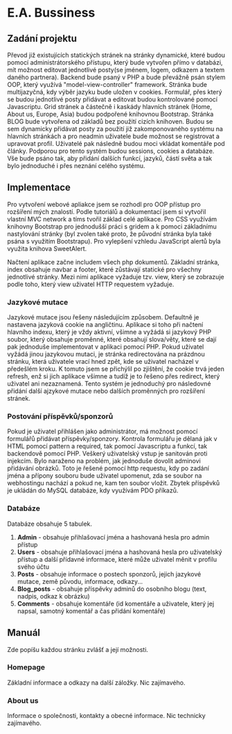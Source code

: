 # E.A. Bussiness
## **Zadání projektu**
Převod již existujících statických stránek na stránky dynamické, které budou pomocí administrátorského přístupu, který bude vytvořen přímo v databázi, mít možnost editovat jednotlivé posty(se jménem, logem, odkazem a textem daného partnera). Backend bude psaný v PHP a bude převážně psán stylem OOP, který využívá "model-view-controller" framework. Stránka bude multijazyčná, kdy výběr jazyku bude uložen v cookies. Formulář, přes který se budou jednotlivé posty přidávat a editovat budou kontrolované pomocí Javascriptu. Grid stránek a částečně i kaskády hlavních stránek (Home, About us, Europe, Asia) budou podpořené knihovnou Bootstrap. 
Stránka BLOG bude vytvořena od základů bez použití cizích knihoven. Budou se sem dynamicky přidávat posty za použití již zakomponovaného systému na hlavních stránkách a pro neadmin uživatele bude možnost se registrovat a upravovat profil.  Uživatelé pak následně budou moci vkládat komentáře pod články. Podporou pro tento systém budou sessions, cookies a databáze. Vše bude psáno tak, aby přidání dalších funkcí, jazyků, částí světa a tak bylo jednoduché i přes neznání celého systému.

## **Implementace**
Pro vytvoření webové apliakce jsem se rozhodl pro OOP přístup pro rozšíření mých znalostí. Podle tutoriálů a dokumentací jsem si vytvořil vlastní MVC network a tíms tvořil základ celé aplikace. Pro CSS využívám knihovny Bootstrap pro jednodušší práci s gridem a k pomoci základnímu nastylování stránky (byl zvolen také proto, že původní stránka byla také psána s využitím Bootstrapu). Pro vylepšení vzhledu JavaScript alertů byla využita knihova SweetAlert.

Načtení aplikace začne includem všech php dokumentů. Základní stránka, index obsahuje navbar a footer, které zůstávají statické pro všechny jednotlivé stránky. Mezi nimi aplikace vyžaduje tzv. view, který se zobrazuje podle toho, který view uživatel HTTP requestem vyžaduje.

### **Jazykové mutace**
Jazykové mutace jsou řešeny následujícím způsobem. Defaultně je nastavena jazyková cookie na angličtinu. Aplikace si toho při načtení hlavního indexu, který je vždy aktivní, všimne a vyžádá si jazykový PHP soubor, který obsahuje proměnné, které obsahují slova/věty, které se dají pak jednoduše implementovat v aplikaci pomocí PHP. Pokud uživatel vyžádá jinou jazykovou mutaci, je stránka redirectována na prázdnou stránku, která uživatele vrací hned zpět, kde se uživatel nacházel v předešlém kroku. K tomuto jsem se přichýlil po zjištění, že cookie trvá jeden refresh, enž si jich aplikace všimne a tudíž je to řešeno přes redirect, který uživatel ani nezaznamená. Tento systém je jednoduchý pro následovné přidání další ajzykové mutace nebo dalších proměnných pro rozšíření stránek.

### **Postování příspěvků/sponzorů**
Pokud je uživatel přihlášen jako administrátor, má možnost pomocí formulářů přidávat příspěvky/sponzory. Kontrola formulářu je dělaná jak v HTML pomocí pattern a required, tak pomocí Javascriptu a funkcí, tak backendově pomocí PHP. Veškerý uživatelský vstup je sanitován proti injekcím. Bylo naraženo na problém, jak jednoduše dovolit adminovi přidávání obrázků. Toto je řešené pomocí http requestu, kdy po zadání jména a přípony souboru bude uživatel upomenut, zda se soubor na webhostingu nachází a pokud ne, kam ten soubor vložit. Zbytek příspěvků je ukládán do MySQL databáze, kdy využívám PDO příkazů.

### **Databáze**
Databáze obsahuje 5 tabulek. 
1. **Admin** - obsahuje přihlašovací jména a hashovaná hesla pro admin přístup
1. **Users** - obsahuje přihlašovací jména a hashovaná hesla pro uživatelský přístup a další přídavné informace, které může uživatel měnit v profilu svého účtu
1. **Posts** - obsahuje informace o postech sponzorů, jejich jazykové mutace, země původu, informace, odkazy...
1. **Blog_posts** - obsahuje příspěvky adminů do osobního blogu (text, nadpis, odkaz k obrázku)
1. **Comments** - obsahuje komentáře (id komentáře a uživatele, který jej napsal, samotný komentář a čas přidání komentáře)

## **Manuál**
Zde popíšu každou stránku zvlášť a její možnosti.
### **Homepage**
Základní informace a odkazy na další záložky. Nic zajímavého.

### **About us**
Informace o společnosti, kontakty a obecné informace. Nic technicky zajímavého.
